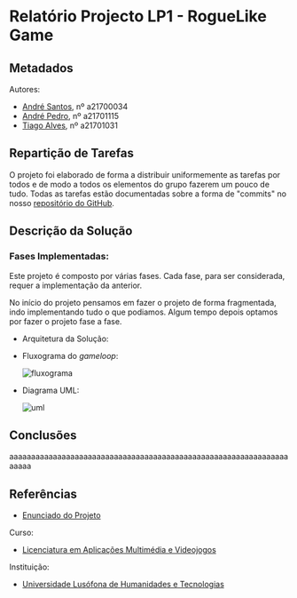 # Relatório Projecto LP1 - RogueLike Game




## Metadados

 Autores: 
 * [André Santos][AS], nº a21700034
 * [André Pedro][AP], nº a21701115
 * [Tiago Alves][TA], nº a21701031
 

## Repartição de Tarefas

O projeto foi elaborado de forma a distribuir uniformemente as tarefas por todos e de modo a todos os elementos do grupo fazerem um pouco de tudo. Todas as tarefas estão documentadas sobre a forma de "commits" no nosso [repositório do GitHub][RP].
 
## Descrição da Solução

### Fases Implementadas:

Este projeto é composto por várias fases. Cada fase, para ser considerada, requer a implementação da anterior.

No início do projeto pensamos em fazer o projeto de forma fragmentada, indo implementando tudo o que podiamos. Algum tempo depois optamos por fazer o projeto fase a fase.
 
* Arquitetura da Solução:
	
* Fluxograma do _gameloop_:

	![fluxograma](https://user-images.githubusercontent.com/33433474/41686130-db5c7910-74da-11e8-9d0a-b99e98f860b9.png)
 
* Diagrama UML:

	![uml](https://user-images.githubusercontent.com/33433474/41686040-8a3ee112-74da-11e8-85b8-99e6e53980f0.png)

	
## Conclusões 
aaaaaaaaaaaaaaaaaaaaaaaaaaaaaaaaaaaaaaaaaaaaaaaaaaaaaaaaaaaaaaaaaaaaa 

## Referências
 * [Enunciado do Projeto][REF1]
 
Curso:
* [Licenciatura em Aplicações Multimédia e Videojogos][LAMV]
	
Instituição: 
* [Universidade Lusófona de Humanidades e Tecnologias][ULHT]



[AS]:https://github.com/Snigy24
[AP]:https://github.com/andre-pedro
[TA]:https://github.com/synpse
[LAMV]:https://www.ulusofona.pt/licenciatura/aplicacoes-multimedia-e-videojogos
[ULHT]:https://www.ulusofona.pt/
[REF1]:https://github.com/VideojogosLusofona/lp12017p2
[RP]:https://github.com/andre-pedro/projeto2LP1
